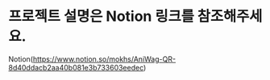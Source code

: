 # 프로젝트 설명은 Notion 링크를 참조해주세요.
Notion(https://www.notion.so/mokhs/AniWag-QR-8d40ddacb2aa40b081e3b733603eedec)
